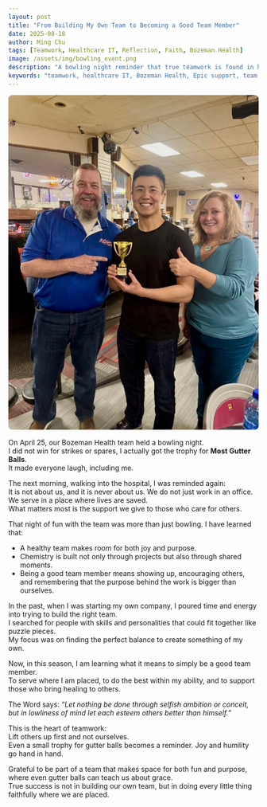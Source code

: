 ```yaml
---
layout: post
title: "From Building My Own Team to Becoming a Good Team Member"
date: 2025-08-18
author: Ming Chu
tags: [Teamwork, Healthcare IT, Reflection, Faith, Bozeman Health]
image: /assets/img/bowling_event.png
description: "A bowling night reminder that true teamwork is found in humility, joy, and serving others with the right heart."
keywords: "teamwork, healthcare IT, Bozeman Health, Epic support, team culture, faith"
---
```


<div style="text-align: center;">
  <img src="/assets/img/bowling_event.png" alt="Bowling Event" style="max-width:100%; height:auto; border-radius: 8px;">
</div>

On April 25, our Bozeman Health team held a bowling night.  
I did not win for strikes or spares, I actually got the trophy for **Most Gutter Balls**.  
It made everyone laugh, including me.  

The next morning, walking into the hospital, I was reminded again:  
It is not about us, and it is never about us. We do not just work in an office. We serve in a place where lives are saved.  
What matters most is the support we give to those who care for others.  

That night of fun with the team was more than just bowling. I have learned that:  

- A healthy team makes room for both joy and purpose.  
- Chemistry is built not only through projects but also through shared moments.  
- Being a good team member means showing up, encouraging others, and remembering that the purpose behind the work is bigger than ourselves.  

In the past, when I was starting my own company, I poured time and energy into trying to build the right team.  
I searched for people with skills and personalities that could fit together like puzzle pieces.  
My focus was on finding the perfect balance to create something of my own.  

Now, in this season, I am learning what it means to simply be a good team member.  
To serve where I am placed, to do the best within my ability, and to support those who bring healing to others.  

The Word says: *“Let nothing be done through selfish ambition or conceit, but in lowliness of mind let each esteem others better than himself.”*  

This is the heart of teamwork:  
Lift others up first and not ourselves.  
Even a small trophy for gutter balls becomes a reminder. Joy and humility go hand in hand.  

Grateful to be part of a team that makes space for both fun and purpose, where even gutter balls can teach us about grace.  
True success is not in building our own team, but in doing every little thing faithfully where we are placed.
